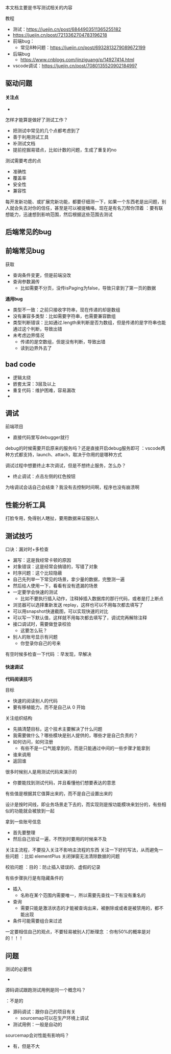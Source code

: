 本文档主要是书写测试相关的内容

教程

- 测试：<https://juejin.cn/post/6844903511365255182>
- <https://juejin.cn/post/7213362704783196218>
- 前端bug：
  - 常见8种问题：<https://juejin.cn/post/6932813279089672199>
- 后端bug
  - <https://www.cnblogs.com/jinziguang/p/14927414.html>
- vscode调试：<https://juejin.cn/post/7080135520902184997>



## 驱动问题

#### 关注点

- 

怎样才能算是做好了测试工作？

- 把测试中常见的几个点都考虑到了
- 善于利用测试工具
- 补测试文档
- 提前挖掘易错点，比如计数的问题，生成了重复的no

测试需要考虑的点

- 准确性
- 覆盖率
- 安全性
- 兼容性

每开发新功能、或扩展完新功能，都要仔细测一下，如果一个东西老是出问题，别人就会失去对你的信任，甚至是可以被提桶咯，现在是有名刀帮你顶着
：要有联想能力，迅速想到影响范围，然后根据这些范围去测试



## 后端常见的bug



## 前端常见bug

获取

- 查询条件变更，但是前端没改
- 查询参数漏传
  - 比如需要不分页，没传isPaging为false，导致只拿到了第一页的数据

**通用bug**

- 类型不一致：之前只接收字符串，现在传递的却是数组
- 没有兼容多类型：比如需要字符串，也需要兼容数组
- 类型判断错误：比如通过.length来判断是否为数组，但是传递的是字符串也能通过这个判断，导致出错
- 未考虑边界情况
  - 传递的是空数组，但是没有判断，导致出错
  - 读到边界外去了



## bad code

- 逻辑太绕
- 嵌套太深：3层及以上
- 重复代码：维护困难，容易漏改
-

## 调试

前端项目

- 直接代码里写debugger就行

debug的时候需要开启原来的服务吗？还是直接开启debug服务即可
：vscode两种方式都支持，launch、attach，取决于你用的是哪种方式

调试过程中想要终止本次调试，但是不想终止服务，怎么办？

- 终止调试：点击左侧的红色按钮

为啥调试会话自己会结束？我没有去控制时间啊，程序也没有崩溃啊



## 性能分析工具

打脸专用，免得别人瞎扯，要用数据来征服别人



## 测试技巧

口诀：漏对时+多检查

- 漏写：这是我经常卡顿的原因
- 对象错误：这是经常会搞错的，写错了对象
- 时序问题：这个比较隐蔽
- 自己先列举一下常见的场景，拿少量的数据，完整测一遍
- 然后给人使用一下，看看有没有遗漏的场景
- 一定要学会快速的测试
  - 比如不要执行插入动作，注释掉插入数据库的那行代码，或者是打上断点
- 浏览器可以选择重新发送 replay，这样也可以不用每次都去填写了
- 可以用snapshot快速截图，可以实现快速的对比
- 可以写一下默认值，这样就不用每次都去填写了，调试完再解除注释
- 接口调试时，需要做登录校验
  - 这要怎么玩？
- 别人的账号显示有问题
  - 你登录你自己的号来

有空时候多检查一下代码
：早发现，早解决

#### 快速调试

**代码阅读技巧**

目标

- 快速的阅读别人的代码
- 要有移植能力，而不是自己从 0 开始

关注组织结构

- 先搞清楚目标，这个技术主要解决了什么问题
- 我需要做什么？哪些模块是别人提供的，哪些才是自己负责的？
- 如何访问，如何注册
  - 有些不是一口气能拿到的，而是只能通过中间的一些步骤才能拿到
- 谁来调用
- 返回谁

很多时候别人是用测试代码来演示的

- 你要能找到测试代码，并且看懂他们想要表达的意思

有些值是根据其它值算出来的，而不是自己设置出来的

设计是按时间线，即业务场景走下去的，而实现则是按功能模块来划分的，有些相似的功能就会被放到一起

拿到一些账号信息

- 首先要整理
- 然后自己验证一遍，不然到时要用的时候来不及

关注主流程，不要投入关注不影响主流程的东西
关注一下好的写法，从而避免一些问题
：比如 elementPlus 关闭弹窗无法清除数据的问题

校验问题
：目的：防止插入错误的、虚假的记录

有些步骤执行是有隐藏条件的

- 插入
  - 名称在某个范围内需要唯一，所以需要先查找一下有没有重名的
- 查询
  - 需要只能是激活状态的才能被查询出来，被删除或或者是被禁用的，都不能出现
- 条件可能需要组合来过滤

一定要相信自己的观点，不要轻易被别人打断理念
：你有50%的概率是对的！！！





## 问题

测试的必要性

- 

源码调试跟跑测试用例是同一个概念吗？

：不是的

- 源码调试：跟你自己的项目有关
  - sourcemap可以在生产环境上调试
- 测试用例：一般是自动的

sourcemap会对性能有影响吗？

- 有，但是不大

